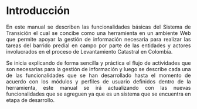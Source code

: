 # Introducción
<div style="text-align: justify">
En este manual se describen las funcionalidades básicas del Sistema de Transición el cual se concibe como una herramienta en un ambiente Web que permite apoyar la gestión de información necesaria para realizar las tareas del barrido predial en campo por parte de las entidades y actores involucrados en el proceso de Levantamiento Catastral en Colombia.

Se inicia explicando de forma sencilla y práctica el flujo de actividades que son necesarias para la gestión de información y luego se describe cada una de las funcionalidades que se han desarrollado hasta el momento de acuerdo con los módulos y perfiles de usuario definidos dentro de la herramienta, este manual se irá actualizando con las nuevas funcionalidades que se agreguen ya que es un sistema que se encuentra en etapa de desarrollo. 
</div>